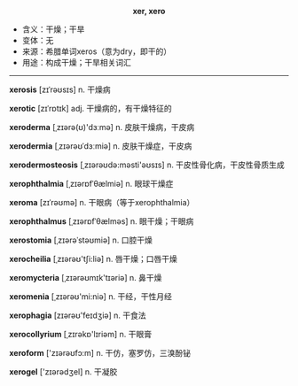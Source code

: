 
**<center>xer, xero</center>**

- <span class="definition">含义：干燥；干旱</span>
- <span class="definition">变体：无</span>
- <span class="definition">来源：希腊单词xeros（意为dry，即干的）</span>
- <span class="definition">用途：构成干燥；干旱相关词汇</span>

---

<span class="vocabulary">**xerosis**</span> [zɪˈrəʊsɪs] n. 干燥病

<span class="vocabulary">**xerotic**</span> [zɪˈrɒtɪk] adj. 干燥病的，有干燥特征的

<span class="vocabulary">**xeroderma**</span> [ˌzɪərə(ʊ)'dɜːmə] n. 皮肤干燥病，干皮病

<span class="vocabulary">**xerodermia**</span> [ˌzɪərəʊˈdɜːmiə] n. 皮肤干燥症，干皮病

<span class="vocabulary">**xerodermosteosis**</span> [ˌzɪәrəʊdә:mәsti'əʊsɪs] n. 干皮性骨化病，干皮性骨质生成

<span class="vocabulary">**xerophthalmia**</span> [ˌzɪərɒfˈθælmiə] n. 眼球干燥症

<span class="vocabulary">**xeroma**</span> [zɪˈrəʊmə] n. 干眼病（等于xerophthalmia）

<span class="vocabulary">**xerophthalmus**</span> [ˌzɪərɒfˈθælməs] n. 眼干燥；干眼病

<span class="vocabulary">**xerostomia**</span> [ˌzɪərəˈstəʊmiə] n. 口腔干燥

<span class="vocabulary">**xerocheilia**</span> [ˌzɪərəʊ'tʃi:liә] n. 唇干燥；口唇干燥

<span class="vocabulary">**xeromycteria**</span> [ˌzɪərəʊmɪk'tɪәriә] n. 鼻干燥

<span class="vocabulary">**xeromenia**</span> [ˌzɪərəʊ'mi:niә] n. 干经，干性月经


<span class="vocabulary">**xerophagia**</span> [zɪərəʊ'feɪdʒiә] n. 干食法

<span class="vocabulary">**xerocollyrium**</span> [ˌzɪrәkɒ'lɪriәm] n. 干眼膏

<span class="vocabulary">**xeroform**</span> ['zɪərəʊfɔ:m] n. 干仿，塞罗仿，三溴酚铋

<span class="vocabulary">**xerogel**</span> ['zɪәrәdʒel] n. 干凝胶
